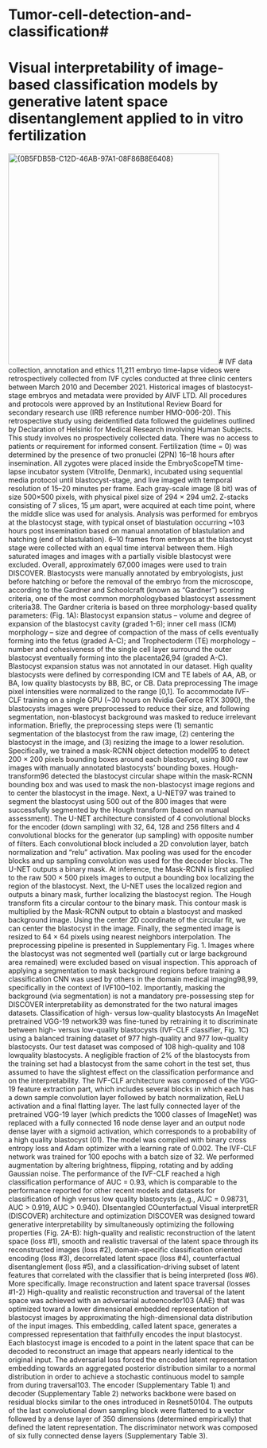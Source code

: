 # Tumor-cell-detection-and-classification#
# Visual interpretability of image-based classification models by generative latent space disentanglement applied to in vitro fertilization  #
<img width="424" alt="{0B5FDB5B-C12D-46AB-97A1-08F86B8E6408}" src="https://github.com/user-attachments/assets/fa08ee3b-f57d-44f2-a78d-7600beee34ef">#
IVF data collection, annotation and ethics  11,211 embryo time-lapse videos were retrospectively collected from IVF cycles conducted at three clinic centers between March 2010 and December 2021. Historical images of blastocyst-stage embryos and metadata were provided by AIVF LTD. All procedures and protocols were approved by an Institutional Review Board for secondary research use (IRB reference number HMO-006-20). This retrospective study using deidentified data followed the guidelines outlined by Declaration of Helsinki for Medical Research involving Human Subjects. This study involves no prospectively collected data. There was no access to patients or requirement for informed consent. Fertilization (time = 0) was determined by the presence of two pronuclei (2PN) 16–18 hours after insemination. All zygotes were placed inside the EmbryoScopeTM time-lapse incubator system (Vitrolife, Denmark), incubated using sequential media protocol until blastocyst-stage, and live imaged with temporal resolution of 15–20 minutes per frame. Each gray-scale image (8 bit) was of size 500×500 pixels, with physical pixel size of 294 × 294 um2. Z-stacks consisting of 7 slices, 15 μm apart, were acquired at each time point, where the middle slice was used for analysis. Analysis was performed for embryos at the blastocyst stage, with typical onset of blastulation occurring ~103 hours post insemination based on manual annotation of blastulation and hatching (end of blastulation). 6–10 frames from embryos at the blastocyst stage were collected with an equal time interval between them. High saturated images and images with a partially visible blastocyst were excluded. Overall, approximately 67,000 images were used to train DISCOVER. Blastocysts were manually annotated by embryologists, just before hatching or before the removal of the embryo from the microscope, according to the Gardner and Schoolcraft (known as “Gardner”) scoring criteria, one of the most common morphologybased blastocyst assessment criteria38. The Gardner criteria is based on three morphology-based quality parameters: (Fig. 1A): Blastocyst expansion status – volume and degree of expansion of the blastocyst cavity (graded 1-6); inner cell mass (ICM) morphology – size and degree of compaction of the mass of cells eventually forming into the fetus (graded A-C); and Trophectoderm (TE) morphology – number and cohesiveness of the single cell layer surround the outer blastocyst eventually forming into the placenta26,94 (graded A-C). Blastocyst expansion status was not annotated in our dataset. High quality blastocysts were defined by corresponding ICM and TE labels of AA, AB, or BA, low quality blastocysts by BB, BC, or CB.  Data preprocessing  The image pixel intensities were normalized to the range [0,1]. To accommodate IVF-CLF training on a single GPU (~30 hours on Nvidia GeForce RTX 3090), the blastocysts images were preprocessed to reduce their size, and following segmentation, non-blastocyst background was masked to reduce irrelevant information. Briefly, the preprocessing steps were (1) semantic segmentation of the blastocyst from the raw image, (2) centering the blastocyst in the image, and (3) resizing the image to a lower resolution. Specifically, we trained a mask-RCNN object detection model95 to detect 200 × 200 pixels bounding boxes around each blastocyst, using 800 raw images with manually annotated blastocysts’ bounding boxes. Hough-transform96 detected the blastocyst circular shape within the mask-RCNN bounding box and was used to mask the non-blastocyst image regions and to center the blastocyst in the image. Next, a U-NET97 was trained to segment the blastocyst using 500 out of the 800 images that were successfully segmented by the Hough transform (based on manual assessment). The U-NET architecture consisted of 4 convolutional blocks for the encoder (down sampling) with 32, 64, 128 and 256 filters and 4 convolutional blocks for the generator (up sampling) with opposite number of filters. Each convolutional block included a 2D convolution layer, batch normalization and “relu” activation. Max pooling was used for the encoder blocks and up sampling convolution was used for the decoder blocks. The U-NET outputs a binary mask. At inference, the Mask-RCNN is first applied to the raw 500 × 500 pixels images to output a bounding box localizing the region of the blastocyst. Next, the U-NET uses the localized region and outputs a binary mask, further localizing the blastocyst region. The Hough transform fits a circular contour to the binary mask. This contour mask is multiplied by the Mask-RCNN output to obtain a blastocyst and masked background image. Using the center 2D coordinate of the circular fit, we can center the blastocyst in the image. Finally, the segmented image is resized to 64 × 64 pixels using nearest neighbors interpolation. The preprocessing pipeline is presented in Supplementary Fig. 1. Images where the blastocyst was not segmented well (partially cut or large background area remained) were excluded based on visual inspection. This approach of applying a segmentation to mask background regions before training a classification CNN was used by others in the domain medical imaging98,99, specifically in the context of IVF100–102. Importantly, masking the background (via segmentation) is not a mandatory pre-possessing step for DISCOVER interpretability as demonstrated for the two natural images datasets.  Classification of high- versus low-quality blastocysts  An ImageNet pretrained VGG-19 network39 was fine-tuned by retraining it to discriminate between high- versus low-quality blastocysts (IVF-CLF classifier, Fig. 1C) using a balanced training dataset of 977 high-quality and 977 low-quality blastocysts. Our test dataset was composed of 108 high-quality and 108 lowquality blastocysts. A negligible fraction of 2% of the blastocysts from the training set had a blastocyst from the same cohort in the test set, thus assumed to have the slightest effect on the classification performance and on the interpretability. The IVF-CLF architecture was composed of the VGG-19 feature extraction part, which includes several blocks in which each has a down sample convolution layer followed by batch normalization, ReLU activation and a final flatting layer. The last fully connected layer of the pretrained VGG-19 layer (which predicts the 1000 classes of ImageNet) was replaced with a fully connected 16 node dense layer and an output node dense layer with a sigmoid activation, which corresponds to a probability of a high quality blastocyst (01). The model was compiled with binary cross entropy loss and Adam optimizer with a learning rate of 0.002. The IVF-CLF network was trained for 100 epochs with a batch size of 32. We performed augmentation by altering brightness, flipping, rotating and by adding Gaussian noise. The performance of the IVF-CLF reached a high classification performance of AUC = 0.93, which is comparable to the performance reported for other recent models and datasets for classification of high versus low quality blastocysts (e.g., AUC = 0.98731, AUC > 0.919, AUC > 0.940).  DIsentangled COunterfactual Visual interpretER (DISCOVER) architecture and optimization  DISCOVER was designed toward generative interpretability by simultaneously optimizing the following properties (Fig. 2A-B): high-quality and realistic reconstruction of the latent space (loss #1), smooth and realistic traversal of the latent space through its reconstructed images  (loss #2), domain-specific classification oriented encoding (loss #3), decorrelated latent space (loss #4), counterfactual disentanglement (loss #5), and a classification-driving subset of latent features that correlated with the classifier that is being interpreted (loss #6). More specifically.  Image reconstruction and latent space traversal (losses #1-2)  High-quality and realistic reconstruction and traversal of the latent space was achieved with an adversarial autoencoder103 (AAE) that was optimized toward a lower dimensional embedded representation of blastocyst images by approximating the high-dimensional data distribution of the input images. This embedding, called latent space, generates a compressed representation that faithfully encodes the input blastocyst. Each blastocyst image is encoded to a point in the latent space that can be decoded to reconstruct an image that appears nearly identical to the original input. The adversarial loss forced the encoded latent representation embedding towards an aggregated posterior distribution similar to a normal distribution in order to achieve a stochastic continuous model to sample from during traversal103. The encoder (Supplementary Table 1) and decoder (Supplementary Table 2) networks backbone were based on residual blocks similar to the ones introduced in Resnet50104. The outputs of the last convolutional down sampling block were flattened to a vector followed by a dense layer of 350 dimensions (determined empirically) that defined the latent representation. The discriminator network was composed of six fully connected dense layers (Supplementary Table 3).
